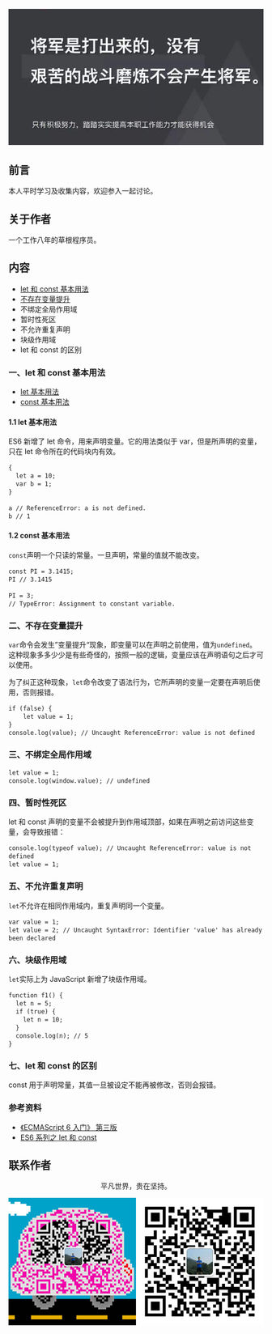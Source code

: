 ![image](../img/timg.jpg)
<br>

## 前言

本人平时学习及收集内容，欢迎参入一起讨论。

## 关于作者

一个工作八年的草根程序员。

## 内容

- [let 和 const 基本用法](#一let-和-const-基本用法)
- [不存在变量提升](#二不存在变量提升)
- 不绑定全局作用域
- 暂时性死区
- 不允许重复声明
- 块级作用域
- let 和 const 的区别

### 一、let 和 const 基本用法

- [let 基本用法](#11-let-基本用法)
- [const 基本用法](#12-const-基本用法)

#### 1.1 let 基本用法

ES6 新增了 let 命令，用来声明变量。它的用法类似于 var，但是所声明的变量，只在 let 命令所在的代码块内有效。

```
{
  let a = 10;
  var b = 1;
}

a // ReferenceError: a is not defined.
b // 1
```

#### 1.2 const 基本用法

`const`声明一个只读的常量。一旦声明，常量的值就不能改变。

```
const PI = 3.1415;
PI // 3.1415

PI = 3;
// TypeError: Assignment to constant variable.
```

### 二、不存在变量提升

`var`命令会发生”变量提升“现象，即变量可以在声明之前使用，值为`undefined`。这种现象多多少少是有些奇怪的，按照一般的逻辑，变量应该在声明语句之后才可以使用。

为了纠正这种现象，`let`命令改变了语法行为，它所声明的变量一定要在声明后使用，否则报错。

```
if (false) {
    let value = 1;
}
console.log(value); // Uncaught ReferenceError: value is not defined

```

### 三、不绑定全局作用域

```
let value = 1;
console.log(window.value); // undefined
```

### 四、暂时性死区

let 和 const 声明的变量不会被提升到作用域顶部，如果在声明之前访问这些变量，会导致报错：

```
console.log(typeof value); // Uncaught ReferenceError: value is not defined
let value = 1;
```

### 五、不允许重复声明

`let`不允许在相同作用域内，重复声明同一个变量。

```
var value = 1;
let value = 2; // Uncaught SyntaxError: Identifier 'value' has already been declared
```

### 六、块级作用域

`let`实际上为 JavaScript 新增了块级作用域。

```
function f1() {
  let n = 5;
  if (true) {
    let n = 10;
  }
  console.log(n); // 5
}
```

### 七、let 和 const 的区别

const 用于声明常量，其值一旦被设定不能再被修改，否则会报错。

### 参考资料

- [《ECMAScript 6 入门》 第三版](https://yjhenan.gitbooks.io/-ecmascript-6/content/docs/let.html)
- [ES6 系列之 let 和 const](https://github.com/mqyqingfeng/Blog/issues/82)

## 联系作者

<div align="center">
    <p>
        平凡世界，贵在坚持。
    </p>
    <img src="../img/contact.png" />
</div>
